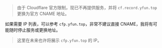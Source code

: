 <!--
<div class="tex-alert">
<p>
由于 Cloudflare 官方的限制，现已不再提供服务，并将 <code>cf.record.yfun.top</code> 更换为官方 CNAME 地址。
</p>
</div>
-->

> 由于 Cloudflare 官方限制，现已不再提供服务，并将 <code>cf.record.yfun.top</code> 更换为官方 CNAME 地址。

如果需要 IP 列表，可以参考 <code>cfp.yfun.top</code>，非常不建议直接 CNAME，我将有可能随时停止服务或更换地址。

> 这里在未来也许将展示 <code>cfp.yfun.top</code> 的 IP。
